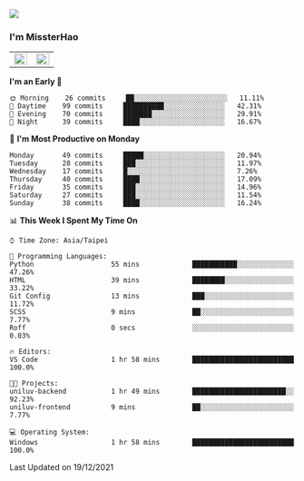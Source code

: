 ![](https://komarev.com/ghpvc/?username=MissterHao&color=ff69b4)

### I'm MissterHao


<!-- Readme stats -->
<!-- https://github.com/anuraghazra/github-readme-stats -->
<table>
<tr>
    <td valign="top" width="50%">
    <img src="https://github-readme-stats.vercel.app/api?username=MissterHao&hide_border=true&show_icons=true&locale=en" align="left" style="width: 100%" />
    </td>
    <td valign="top" width="50%">
    <img src="https://github-readme-stats.vercel.app/api/top-langs?username=MissterHao&hide_border=true&show_icons=true&locale=en&layout=compact" align="left" style="width: 100%" />
    </td>
</tr>
</table>  


<!--START_SECTION:waka-->
**I'm an Early 🐤** 

```text
🌞 Morning    26 commits     ██░░░░░░░░░░░░░░░░░░░░░░░   11.11% 
🌆 Daytime    99 commits     ██████████░░░░░░░░░░░░░░░   42.31% 
🌃 Evening    70 commits     ███████░░░░░░░░░░░░░░░░░░   29.91% 
🌙 Night      39 commits     ████░░░░░░░░░░░░░░░░░░░░░   16.67%

```
📅 **I'm Most Productive on Monday** 

```text
Monday       49 commits     █████░░░░░░░░░░░░░░░░░░░░   20.94% 
Tuesday      28 commits     ███░░░░░░░░░░░░░░░░░░░░░░   11.97% 
Wednesday    17 commits     █░░░░░░░░░░░░░░░░░░░░░░░░   7.26% 
Thursday     40 commits     ████░░░░░░░░░░░░░░░░░░░░░   17.09% 
Friday       35 commits     ███░░░░░░░░░░░░░░░░░░░░░░   14.96% 
Saturday     27 commits     ███░░░░░░░░░░░░░░░░░░░░░░   11.54% 
Sunday       38 commits     ████░░░░░░░░░░░░░░░░░░░░░   16.24%

```


📊 **This Week I Spent My Time On** 

```text
⌚︎ Time Zone: Asia/Taipei

💬 Programming Languages: 
Python                   55 mins             ███████████░░░░░░░░░░░░░░   47.26% 
HTML                     39 mins             ████████░░░░░░░░░░░░░░░░░   33.22% 
Git Config               13 mins             ███░░░░░░░░░░░░░░░░░░░░░░   11.72% 
SCSS                     9 mins              ██░░░░░░░░░░░░░░░░░░░░░░░   7.77% 
Roff                     0 secs              ░░░░░░░░░░░░░░░░░░░░░░░░░   0.03%

🔥 Editors: 
VS Code                  1 hr 58 mins        █████████████████████████   100.0%

🐱‍💻 Projects: 
uniluv-backend           1 hr 49 mins        ███████████████████████░░   92.23% 
uniluv-frontend          9 mins              ██░░░░░░░░░░░░░░░░░░░░░░░   7.77%

💻 Operating System: 
Windows                  1 hr 58 mins        █████████████████████████   100.0%

```


 Last Updated on 19/12/2021
<!--END_SECTION:waka-->

<!--
**MissterHao/MissterHao** is a ✨ _special_ ✨ repository because its `README.md` (this file) appears on your GitHub profile.

Here are some ideas to get you started:

- 🔭 I’m currently working on ...
- 🌱 I’m currently learning ...
- 👯 I’m looking to collaborate on ...
- 🤔 I’m looking for help with ...
- 💬 Ask me about ...
- 📫 How to reach me: ...
- 😄 Pronouns: ...
- ⚡ Fun fact: ...
-->
